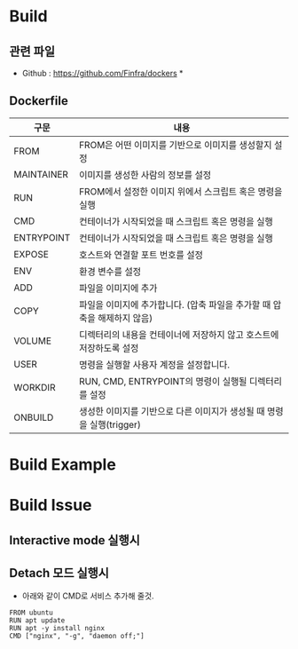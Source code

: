 

# Build
## 관련 파일
* Github : https://github.com/Finfra/dockers
  * 

## Dockerfile
|구문      |내용                                                                                |
|----------|------------------------------------------------------------------------------------|
|FROM      |FROM은 어떤 이미지를 기반으로 이미지를 생성할지 설정                                |
|MAINTAINER|이미지를 생성한 사람의 정보를 설정                                                  |
|RUN       |FROM에서 설정한 이미지 위에서 스크립트 혹은 명령을 실행                             |
|CMD       |컨테이너가 시작되었을 때 스크립트 혹은 명령을 실행                                  |
|ENTRYPOINT|컨테이너가 시작되었을 때 스크립트 혹은 명령을 실행                                  |
|EXPOSE    |호스트와 연결할 포트 번호를 설정                                                    |
|ENV       |환경 변수를 설정                                                                    |
|ADD       |파일을 이미지에 추가                                                                |
|COPY      |파일을 이미지에 추가합니다. (압축 파일을 추가할 때 압축을 해제하지 않음)            |
|VOLUME    |디렉터리의 내용을 컨테이너에 저장하지 않고 호스트에 저장하도록 설정                 |
|USER      |명령을 실행할 사용자 계정을 설정합니다.                                             |
|WORKDIR   |RUN, CMD, ENTRYPOINT의 명령이 실행될 디렉터리를 설정                                |
|ONBUILD   |생성한 이미지를 기반으로 다른 이미지가 생성될 때 명령을 실행(trigger)               |

# Build Example

# Build Issue
## Interactive mode 실행시
## Detach 모드 실행시
* 아래와 같이 CMD로 서비스 추가해 줄것.
```
FROM ubuntu
RUN apt update
RUN apt -y install nginx
CMD ["nginx", "-g", "daemon off;"]
```
